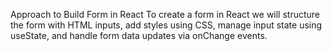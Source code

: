 Approach to Build Form in React
To create a form in React we will structure the form with HTML inputs, add styles using CSS, manage input state using useState, and handle form data updates via onChange events.